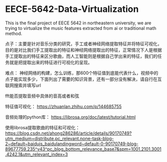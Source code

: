 # EECE-5642-Data-Virtualization
This is the final project of EECE 5642 in northeastern university, we are trying to virtualize the music features extracted from ai or traditional math method.



点子：主要是针对音乐分类的研究，手工或者神经网络提取特征并将特征可视化，目的是对比我们手工提取出的特征和神经网络提取出的特征，正常情况下人是根据手工提取出的特征来区分歌曲，而人工智能则是根据自己学出来的特征，我们的任务就是把提取出来的特征进行可视化的呈现。


难点：
神经网络的构建，怎么训练，那600个特征值到底能代表什么，视频中的点子能实现多少，下面列出了需要的知识背景，还有一部分没有解决，请自行在互联网搜索并填写url


fft能否提取音频中具体的音高或者和弦


特征值可视化：
https://zhuanlan.zhihu.com/p/144685755

音频处理的python库：
https://librosa.org/doc/latest/tutorial.html

使用librosa提取歌曲的特征和可视化：
https://blog.csdn.net/ahong286286/article/details/90170749?utm_medium=distribute.pc_relevant.none-task-blog-2~default~baidujs_baidulandingword~default-0-90170749-blog-89677759.235^v43^pc_blog_bottom_relevance_base7&spm=1001.2101.3001.4242.1&utm_relevant_index=3

